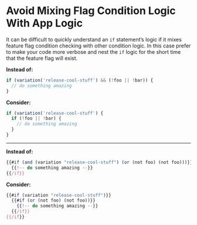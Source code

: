 # Avoid Mixing Flag Condition Logic With App Logic

It can be difficult to quickly understand an `if` statement’s logic if it mixes feature flag condition checking with other condition logic. In this case prefer to make your code more verbose and nest the `if` logic for the short time that the feature flag will exist.

**Instead of:**

```js
if (variation('release-cool-stuff') && (!foo || !bar)) {
  // do something amazing
}
```

**Consider:**

```js
if (variation('release-cool-stuff') {
  if (!foo || !bar) {
    // do something amazing
  }
}
```

---

**Instead of:**

```js
{{#if (and (variation "release-cool-stuff") (or (not foo) (not foo)))}}
  {{!-- do something amazing --}}
{{/if}}
```

**Consider:**

```js
{{#if (variation "release-cool-stuff")}}
  {{#if (or (not foo) (not foo))}}
    {{!-- do something amazing --}}
  {{/if}}
{{/if}}
```



